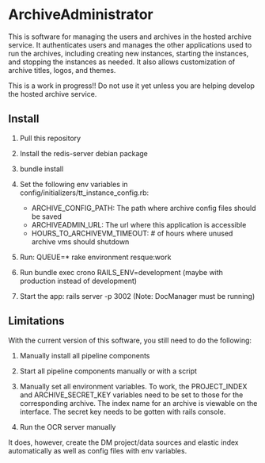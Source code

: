 # ArchiveAdministrator

This is software for managing the users and archives in the hosted archive
service. It authenticates users and manages the other applications used to run
the archives, including creating new instances, starting the instances, and
stopping the instances as needed. It also allows customization of archive
titles, logos, and themes.

This is a work in progress!! Do not use it yet unless you are helping develop
the hosted archive service.


## Install

1. Pull this repository

2. Install the redis-server debian package

3. bundle install

4. Set the following env variables in config/initializers/tt_instance_config.rb:

   * ARCHIVE_CONFIG_PATH: The path where archive config files should be saved
   * ARCHIVEADMIN_URL: The url where this application is accessible
   * HOURS_TO_ARCHIVEVM_TIMEOUT: # of hours where unused archive vms should shutdown

5. Run: QUEUE=* rake environment resque:work

6. Run bundle exec crono RAILS_ENV=development
(maybe with production instead of development)

7. Start the app: rails server -p 3002 (Note: DocManager must be running)


## Limitations

With the current version of this software, you still need to do the following:

1. Manually install all pipeline components

2. Start all pipeline components manually or with a script

3. Manually set all environment variables. To work, the PROJECT_INDEX and
ARCHIVE_SECRET_KEY variables need to be set to those for the corresponding
archive. The index name for an archive is viewable on the interface. The
secret key needs to be gotten with rails console.

4. Run the OCR server manually

It does, however, create the DM project/data sources and elastic index
automatically as well as config files with env variables.
